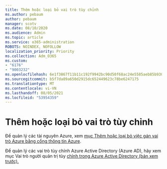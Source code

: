 ```yaml
---
title: Thêm hoặc loại bỏ vai trò tùy chỉnh
ms.author: pebaum
author: pebaum
manager: scotv
ms.date: 08/10/2020
ms.audience: Admin
ms.topic: article
ms.service: o365-administration
ROBOTS: NOINDEX, NOFOLLOW
localization_priority: Priority
ms.collection: Adm_O365
ms.custom:
- "6176"
- "9003232"
ms.openlocfilehash: 6e1f3867f11b11c192f9942bc90d50f68ac24e5585aeb85b930b7c264f282d07
ms.sourcegitcommit: b5f7da89a650d2915dc652449623c78be6247175
ms.translationtype: MT
ms.contentlocale: vi-VN
ms.lasthandoff: 08/05/2021
ms.locfileid: "53954359"
---
```

# <a name="add-or-remove-a-custom-role"></a>Thêm hoặc loại bỏ vai trò tùy chỉnh

Để quản lý các tài nguyên Azure, xem [mục Thêm hoặc loại bỏ việc gán vai trò Azure bằng cổng thông tin Azure](https://docs.microsoft.com/azure/role-based-access-control/role-assignments-portal).

Để quản lý các vai trò tùy chỉnh Azure Active Directory (Azure AD), hãy xem mục Vai trò người quản trị tùy [chỉnh trong Azure Active Directory (bản xem trước).](https://docs.microsoft.com/azure/active-directory/users-groups-roles/roles-custom-overview)
